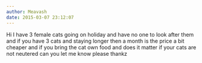 ```yaml
---
author: Meavash
date: 2015-03-07 23:12:07
---
```

Hi I have 3 female cats going on holiday and have no one to look after them and if you have 3 cats and staying longer then a month is the price a bit cheaper and if you bring the cat own food and does it matter if your cats are not neutered can you let me know please thankz


